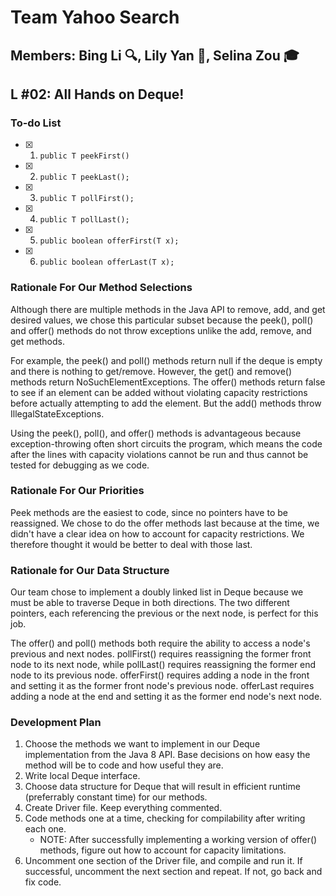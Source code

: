 # Team Yahoo Search
## Members: Bing Li :mag:, Lily Yan :tennis:, Selina Zou :mortar_board:
## L #02: All Hands on Deque!

### To-do List
- [x] 1. `public T peekFirst()`
- [x] 2. `public T peekLast();`
- [x] 3. `public T pollFirst();`
- [x] 4. `public T pollLast();`
- [x] 5. `public boolean offerFirst(T x);`
- [x] 6. `public boolean offerLast(T x);`
   
### Rationale For Our Method Selections
Although there are multiple methods in the Java API to remove, add, and get desired values, we chose this particular subset because the peek(), poll() and offer() methods do not throw exceptions unlike the add, remove, and get methods. 

For example, the peek() and poll() methods return null if the deque is empty and there is nothing to get/remove. However, the get() and remove() methods return NoSuchElementExceptions. The offer() methods return false to see if an element can be added without violating capacity restrictions before actually attempting to add the element. But the add() methods throw IllegalStateExceptions. 

Using the peek(), poll(), and offer() methods is advantageous because exception-throwing often short circuits the program, which means the code after the lines with capacity violations cannot be run and thus cannot be tested for debugging as we code. 
  
### Rationale For Our Priorities
Peek methods are the easiest to code, since no pointers have to be reassigned.
We chose to do the offer methods last because at the time, we didn't have a clear idea on how to account for capacity restrictions. We therefore thought it would be better to deal with those last.

### Rationale for Our Data Structure
Our team chose to implement a doubly linked list in Deque because we must be able to traverse Deque in both directions. The two different pointers, each referencing the previous or the next node, is perfect for this job. 

The offer() and poll() methods both require the ability to access a node's previous and next nodes. pollFirst() requires reassigning the former front node to its next node, while pollLast() requires reassigning the former end node to its previous node. offerFirst() requires adding a node in the front and setting it as the former front node's previous node. offerLast requires adding a node at the end and setting it as the former end node's next node.

### Development Plan
1. Choose the methods we want to implement in our Deque implementation from the Java 8 API. Base decisions on how easy the method will be to code and how useful they are.
2. Write local Deque interface.
3. Choose data structure for Deque that will result in efficient runtime (preferrably constant time) for our methods.
4. Create Driver file. Keep everything commented.
5. Code methods one at a time, checking for compilability after writing each one.
   * NOTE: After successfully implementing a working version of offer() methods, figure out how to account for capacity limitations.
6. Uncomment one section of the Driver file, and compile and run it. If successful, uncomment the next section and repeat. If not, go back and fix code.
